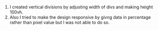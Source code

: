 1. I created vertical divisions by adjusting width of divs and making height 100vh.
2. Also I tried to make the design responsive by givng data in percentage rather than pixel value but I was not able to do so.
